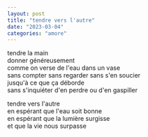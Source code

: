 ```yaml
---
layout: post
title: "tendre vers l'autre"
date: "2023-03-04"
categories: "amore"
---
```


tendre la main  
donner généreusement  
comme on verse de l'eau dans un vase  
sans compter sans regarder sans s'en soucier  
jusqu'à ce que ça déborde  
sans s'inquiéter d'en perdre ou d'en gaspiller  

tendre vers l'autre  
en espérant que l'eau soit bonne  
en espérant que la lumière surgisse  
et que la vie nous surpasse  
